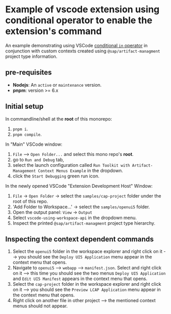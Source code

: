 # Example of vscode extension using conditional operator to enable the extension's command

An example demonstrating using VSCode [conditional `in` operator](https://code.visualstudio.com/api/references/when-clause-contexts#in-conditional-operator)
in conjunction with custom contexts created using `@sap/artifact-managment` project type information.

## pre-requisites

- **Nodejs**: An `active` or `maintenance` version.
- **pnpm**: version >= 6.x

## Initial setup

In commandline/shell at the **root** of this monorepo:

1. `pnpm i`.
2. `pnpm compile`.

In "Main" VSCode window:

1. `File` --> `Open Folder...` and select this mono repo's **root**.
2. go to `Run and Debug` tab,
3. select the launch configuration called `Run Toolkit with Artifact-Management Context Menus Example` in the dropdown.
4. click the `Start Debugging` green run icon.

In the newly opened VSCode "Extension Development Host" Window:

1. `File` -> `Open Folder` -> select the `samples/cap-project` folder under the root of this repo.
2. 'Add Folder to Workspace...' -> select the `samples/openui5` folder.
3. Open the output panel: `View` -> `Output`
4. Select `vscode-using-workspace-api` in the dropdown menu.
5. Inspect the printed `@sap/artifact-managment` project type hierarchy.

## Inspecting the context dependent commands

1. Select the `openui5` folder in the workspace explorer and right click on it --> you should see the `Deploy UI5 Application` menu appear in the context menu that opens.
2. Navigate to `openui5` --> `webapp` --> `manifest.json`. Select and right click on it --> this time you should see the two menus `Deploy UI5 Application` and `Edit UI5 Manifest` appears in the context menu that opens.
3. Select the `cap-project` folder in the workspace explorer and right click on it --> you should see the `Preview LCAP Application` menu appear in the context menu that opens.
4. Right click on another file in other project --> the mentioned context menus should not appear.
